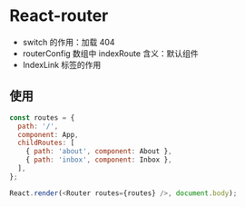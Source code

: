<!--
 * @Author: your name
 * @Date: 2020-11-12 10:26:20
 * @LastEditTime: 2020-11-23 15:57:48
 * @LastEditors: Please set LastEditors
 * @Description: In User Settings Edit
 * @FilePath: \react-note\react-router.md
-->

# React-router

- switch 的作用：加载 404
- routerConfig 数组中 indexRoute 含义：默认组件
- IndexLink 标签的作用

## 使用

```javascript
const routes = {
  path: '/',
  component: App,
  childRoutes: [
    { path: 'about', component: About },
    { path: 'inbox', component: Inbox },
  ],
};

React.render(<Router routes={routes} />, document.body);
```
